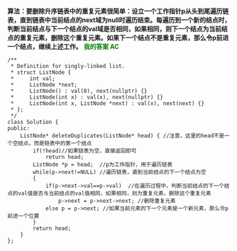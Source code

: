 **算法：要删除升序链表中的重复元素很简单：设立一个工作指针p从头到尾遍历链表，直到链表中当前结点的next域为null时遍历结束。每遍历到一个新的结点时，判断当前结点与下一个结点的val域是否相同，如果相同，则下一个结点为当前结点的重复元素，删除这个重复元素。如果下一个结点不是重复元素，那么令p前进一个结点，继续上述工作。**
**<font color =green>我的答案 AC</font>**
```
/**
 * Definition for singly-linked list.
 * struct ListNode {
 *     int val;
 *     ListNode *next;
 *     ListNode() : val(0), next(nullptr) {}
 *     ListNode(int x) : val(x), next(nullptr) {}
 *     ListNode(int x, ListNode *next) : val(x), next(next) {}
 * };
 */
class Solution {
public:
    ListNode* deleteDuplicates(ListNode* head) { //注意，这里的head不是一个空结点，而是链表中的第一个结点
        if(!head)//如果链表为空，直接返回即可
            return head;
        ListNode *p = head;  //p为工作指针，用于遍历链表
        while(p->next!=NULL) //遍历链表，直到当前结点的下一个结点为空
        {
            if(p->next->val==p->val)  //在遍历过程中，判断当前结点的下一个结点的val值是否与当前结点的val值相同，如果相同，则为重复元素，删除这个重复元素
                p->next = p->next->next; //删除重复元素
            else p = p->next; //如果当前元素的下一个元素是一个新元素，那么令p前进一个位置
        }
        return head;  
    }
};
```